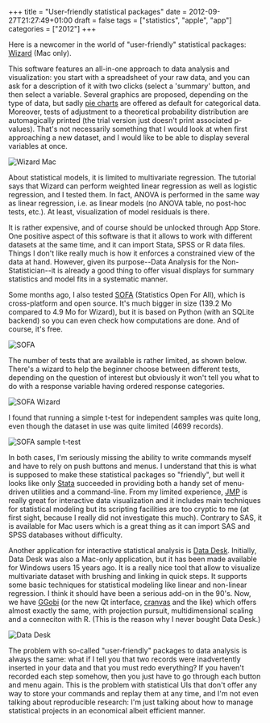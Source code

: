 +++
title = "User-friendly statistical packages"
date = 2012-09-27T21:27:49+01:00
draft = false
tags = ["statistics", "apple", "app"]
categories = ["2012"]
+++

Here is a newcomer in the world of "user-friendly" statistical packages: [Wizard](http://wizard.evanmiller.org) (Mac only).

<!--more-->

This software features an all-in-one approach to data analysis and visualization: you start with a spreadsheet of your raw data, and you can ask for a description of it with two clicks (select a 'summary' button, and then select a variable. Several graphics are proposed, depending on the type of data, but sadly [pie charts](http://stats.stackexchange.com/q/8974/930) are offered as default for categorical data. Moreover, tests of adjustment to a theoretical probability distribution are automagically printed (the trial version just doesn't print associated p-values). That's not necessarily something that I would look at when first approaching a new dataset, and I would like to be able to display several variables at once.

![Wizard Mac](/img/20120926194623.png)

About statistical models, it is limited to multivariate regression. The tutorial says that Wizard can perform weighted linear regression as well as logistic regression, and I tested them. In fact, ANOVA is performed in the same way as linear regression, i.e. as linear models (no ANOVA table, no post-hoc tests, etc.). At least, visualization of model residuals is there.

It is rather expensive, and of course should be unlocked through App Store. One positive aspect of this software is that it allows to work with different datasets at the same time, and it can import Stata, SPSS or R data files. Things I don't like really much is how it enforces a constrained view of the data at hand. However, given its purpose--Data Analysis for the Non-Statistician--it is already a good thing to offer visual displays for summary statistics and model fits in a systematic manner.

Some months ago, I also tested [SOFA](http://www.sofastatistics.com) (Statistics Open For All), which is cross-platform and open source. It's much bigger in size (139.2 Mo compared to 4.9 Mo for Wizard), but it is based on Python (with an SQLite backend) so you can even check how computations are done. And of course, it's free.

![SOFA](/img/20120926195753.png)

The number of tests that are available is rather limited, as shown below. There's a wizard to help the beginner choose between different tests, depending on the question of interest but obviously it won't tell you what to do with a response variable having ordered response categories.

![SOFA Wizard](/img/20120926195815.png)

I found that running a simple t-test for independent samples was quite long, even though the dataset in use was quite limited (4699 records).

![SOFA sample t-test](/img/20120926195915.png)

In both cases, I'm seriously missing the ability to write commands myself and have to rely on push buttons and menus. I understand that this is what is supposed to make these statistical packages so "friendly", but well it looks like only [Stata](http://stata.com) succeeded in providing both a handy set of menu-driven utilities and a command-line. From my limited experience, [JMP](http://www.jmp.com) is really great for interactive data visualization and it includes main techniques for statistical modeling but its scripting facilities are too cryptic to me (at first sight, because I really did not investigate this much). Contrary to SAS, it is available for Mac users which is a great thing as it can import SAS and SPSS databases without difficulty.

Another application for interactive statistical analysis is [Data Desk](http://www.datadesk.com). Initially, Data Desk was also a Mac-only application, but it has been made available for Windows users 15 years ago. It is a really nice tool that allow to visualize multivariate dataset with brushing and linking in quick steps. It supports some basic techniques for statistical modeling like linear and non-linear regression. I think it should have been a serious add-on in the 90's. Now, we have [GGobi](http://www.ggobi.org) (or the new Qt interface, [cranvas](https://github.com/ggobi/cranvas) and the like) which offers almost exactly the same, with projection pursuit, multidimensional scaling and a conneciton with R. (This is the reason why I never bought Data Desk.)

![Data Desk](/img/20120926201644.png)


The problem with so-called "user-friendly" packages to data analysis is always the same: what if I tell you that two records were inadvertently inserted in your data and that you must redo everything? If you haven't recorded each step somehow, then you just have to go through each button and menu again. This is the problem with statistical UIs that don't offer any way to store your commands and replay them at any time, and I'm not even talking about reproducible research: I'm just talking about how to manage statistical projects in an economical albeit efficient manner.
